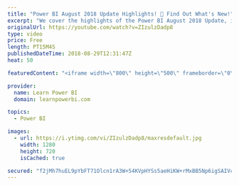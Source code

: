 ```yaml
---
title: "Power BI August 2018 Update Highlights! 🥂 Find Out What's New!"
excerpt: "We cover the highlights of the Power BI August 2018 Update, including: ▪ Print reports through Export to PDF ▪ Create bookmark groups ▪ Slicer Restatement ▪ Conditional formatting by values ▪ Q&A Improvements ▪ Data categories for measures ▪ Custom visuals  Links mentioned in the video: ▪ Complete August"
originalUrl: https://youtube.com/watch?v=ZIzulzDadp8
type: video
price: Free
length: PT15M4S
publishedDateTime: 2018-08-29T12:31:47Z
heat: 50

featuredContent: "<iframe width=\"800\" height=\"500\" frameborder=\"0\" src=\"https://www.youtube.com/embed/ZIzulzDadp8\" allow=\"accelerometer; autoplay; encrypted-media; gyroscope; picture-in-picture\" allowfullscreen></iframe>"

provider:
  name: Learn Power BI
  domain: learnpowerbi.com

topics:
  - Power BI

images:
  - url: https://i.ytimg.com/vi/ZIzulzDadp8/maxresdefault.jpg
    width: 1280
    height: 720
    isCached: true

secured: "f2jMh7huEL9pYbFT71Olcn1rA3W+54KVpHYSs5aeHiKW+rMxBB5Np6igSAIVctFjv07z5c7Mnb6Xic+WcYcPolA+WLOPewtFq15Bh5ln+1HI4E00Am+lzRJatWP9Q3pBu5306a5X04xPmC/InAIDyMqrSF5s/hadU/4g3VZVJAoWDl1PkdCGEuC9gX3BmJHoQao6GE81mKqQhT8j8h4n+1bG3PYIldt0YHaKIU/aQUo8nJGuwKbNvnaiyNufB6vZJby5yyxc0ON0VRXX+6cp9nE3tyDBeJSyVlGOayYvl3LOWwD8tnL5Ep62A9o8fHQ+SRSS2wwqC1ZZN1z6gTsDKniW256I+dbmnE9Ilqt/7uU2BAwOAYLe9J9FIFs5rFefCiauokNmUv305c/n7fRuzFq35Cfy01zFbVC+5xONIHc=;io2U4bQGr0yX2AvSnjk8Gw=="
---
```


